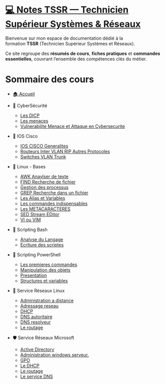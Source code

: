 # [💻 Notes TSSR — Technicien Supérieur Systèmes & Réseaux](https://yowan-gh.github.io/TSSR/#/?id=%f0%9f%92%bb-notes-tssr-technicien-sup%c3%a9rieur-syst%c3%a8mes-amp-r%c3%a9seaux)

Bienvenue sur mon espace de documentation dédié à la formation **TSSR** (Technicien Supérieur Systèmes et Réseaux).

Ce site regroupe des **résumés de cours**, **fiches pratiques** et **commandes essentielles**, couvrant l’ensemble des compétences clés du métier.


# Sommaire des cours 

- [🏠 Accueil](/README.md)

- 🔐 CyberSécurité
  - [Les DICP](/CyberSecurite/Les-DICP.md)
  - [Les menaces](/CyberSecurite/Les-menaces.md)
  - [Vulnerabilite Menace et Attaque en Cybersecurite](/CyberSecurite/Vulnerabilite-Menace-et-Attaque-en-Cybersecurite.md)

- 📡 IOS Cisco
  - [IOS CISCO Generalites](/IOS_CISCO/IOS-CISCO-Generalites.md)
  - [Routeurs Inter VLAN RIP Autres Protocoles](/IOS_CISCO/Routeurs-Inter-VLAN-RIP-Autres-Protocoles.md)
  - [Switches VLAN Trunk](/IOS_CISCO/Switches-VLAN-Trunk.md)

- 🐧 Linux - Bases
  - [AWK Anaylser de texte](/Linux_Bases/AWK-Anaylser-de-texte.md)
  - [FIND Recherche de fichier](/Linux_Bases/FIND-Recherche-de-fichier.md)
  - [Gestion des processus](/Linux_Bases/Gestion-des-processus.md)
  - [GREP Recherche dans un fichier](/Linux_Bases/GREP-Recherche-dans-un-fichier.md)
  - [Les Alias et Variables](/Linux_Bases/Les-Alias-et-Variables.md)
  - [Les commandes indispensables](/Linux_Bases/Les-commandes-indispensables.md)
  - [Les METACARACTERES](/Linux_Bases/Les-METACARACTERES.md)
  - [SED Stream EDitor](/Linux_Bases/SED-Stream-EDitor.md)
  - [VI ou VIM](/Linux_Bases/VI-ou-VIM.md)

- 🐚 Scripting Bash
  - [Analyse du Langage](/Scripting_Bash/Analyse-du-Langage.md)
  - [Ecriture des scriptes](/Scripting_Bash/Ecriture-des-scriptes.md)

- 💠 Scripting PowerShell
  - [Les premieres commandes](/Scripting_powershell/Les-premieres-commandes.md)
  - [Manipulation des objets](/Scripting_powershell/Manipulation-des-objets.md)
  - [Presentation](/Scripting_powershell/Presentation.md)
  - [Structures et variables](/Scripting_powershell/Structures-et-variables.md)

- 🔧 Service Réseaux Linux
  - [Administration a distance](/Service_Reseaux_Linux/Administration-a-distance.md)
  - [Adressage reseau](/Service_Reseaux_Linux/Adressage-reseau.md)
  - [DHCP](/Service_Reseaux_Linux/DHCP.md)
  - [DNS autoritaire](/Service_Reseaux_Linux/DNS-autoritaire.md)
  - [DNS resolveur](/Service_Reseaux_Linux/DNS-resolveur.md)
  - [Le routage](/Service_Reseaux_Linux/Le-routage.md)

- 🛡️ Service Réseaux Microsoft
  - [Active Directory](/Service_Reseaux_Microsoft/Active-Directory.md)
  - [Administration windows serveur.](/Service_Reseaux_Microsoft/Administration-windows-serveur..md)
  - [GPO](/Service_Reseaux_Microsoft/GPO.md)
  - [Le DHCP](/Service_Reseaux_Microsoft/Le-DHCP.md)
  - [Le routage](/Service_Reseaux_Microsoft/Le-routage.md)
  - [Le service DNS](/Service_Reseaux_Microsoft/Le-service-DNS.md)
